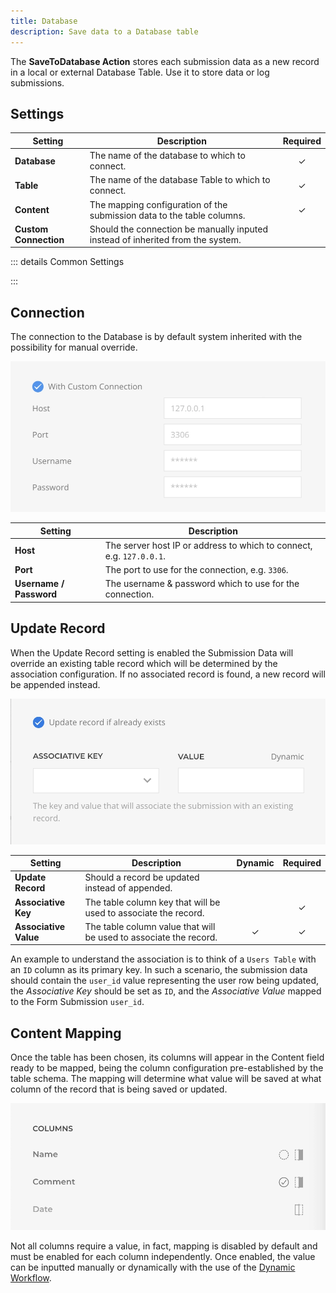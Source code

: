 ```yaml
---
title: Database
description: Save data to a Database table
---
```


<!--@include: ./_partials/intro.md-->

The **SaveToDatabase Action** stores each submission data as a new record in a local or external Database Table. Use it to store data or log submissions.

## Settings

| Setting | Description | Required |
| ------- | ----------- | :------: |
| **Database** | The name of the database to which to connect. | &#x2713; |
| **Table** | The name of the database Table to which to connect. | &#x2713; |
| **Content** | The mapping configuration of the submission data to the table columns. | &#x2713; |
| **Custom Connection** | Should the connection be manually inputed instead of inherited from the system. |

::: details Common Settings
<!--@include: ./_partials/common-settings.md-->
:::

## Connection

The connection to the Database is by default system inherited with the possibility for manual override.

![SaveToDatabase Action Connection](./assets/action-savetodb-connection.webp)

| Setting | Description |
| ------- | ----------- |
| **Host** | The server host IP or address to which to connect, e.g. `127.0.0.1`. |
| **Port** | The port to use for the connection, e.g. `3306`. |
| **Username / Password** | The username & password which to use for the connection. |

## Update Record

When the Update Record setting is enabled the Submission Data will override an existing table record which will be determined by the association configuration. If no associated record is found, a new record will be appended instead.

![SaveToDatabase Action Update](./assets/action-savetodb-update.webp)

| Setting | Description | Dynamic | Required |
| ------- | ----------- | :-----: | :------: |
| **Update Record** | Should a record be updated instead of appended. |
| **Associative Key** | The table column key that will be used to associate the record. | | &#x2713; |
| **Associative Value** | The table column value that will be used to associate the record. | &#x2713; | &#x2713; |

An example to understand the association is to think of a `Users Table` with an `ID` column as its primary key. In such a scenario, the submission data should contain the `user_id` value representing the user row being updated, the *Associative Key* should be set as `ID`, and the *Associative Value* mapped to the Form Submission `user_id`.

## Content Mapping

Once the table has been chosen, its columns will appear in the Content field ready to be mapped, being the column configuration pre-established by the table schema. The mapping will determine what value will be saved at what column of the record that is being saved or updated.

![SaveTo Action Mapping](./assets/action-saveto-mapping.webp)

Not all columns require a value, in fact, mapping is disabled by default and must be enabled for each column independently. Once enabled, the value can be inputted manually or dynamically with the use of the [Dynamic Workflow](../../dynamic).
